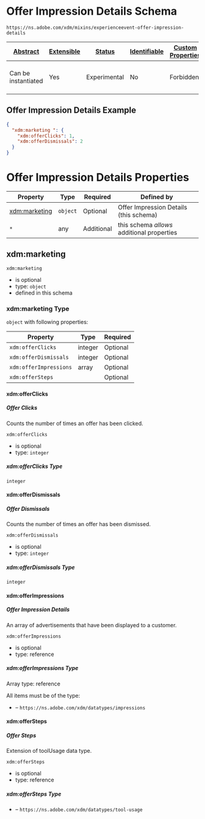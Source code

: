 
# Offer Impression Details Schema

```
https://ns.adobe.com/xdm/mixins/experienceevent-offer-impression-details
```



| [Abstract](../../../abstract.md) | [Extensible](../../../extensions.md) | [Status](../../../status.md) | [Identifiable](../../../id.md) | [Custom Properties](../../../extensions.md) | [Additional Properties](../../../extensions.md) | Defined In |
|----------------------------------|--------------------------------------|------------------------------|--------------------------------|---------------------------------------------|-------------------------------------------------|------------|
| Can be instantiated | Yes | Experimental | No | Forbidden | Permitted | [mixins/experience-event/experienceevent-offer-impression-details.schema.json](mixins/experience-event/experienceevent-offer-impression-details.schema.json) |

## Offer Impression Details Example
```json
{
  "xdm:marketing ": {
    "xdm:offerClicks": 1,
    "xdm:offerDismissals": 2
  }
}
```

# Offer Impression Details Properties

| Property | Type | Required | Defined by |
|----------|------|----------|------------|
| [xdm:marketing ](#xdmmarketing) | `object` | Optional | Offer Impression Details (this schema) |
| `*` | any | Additional | this schema *allows* additional properties |

## xdm:marketing 


`xdm:marketing `
* is optional
* type: `object`
* defined in this schema

### xdm:marketing  Type


`object` with following properties:


| Property | Type | Required |
|----------|------|----------|
| `xdm:offerClicks`| integer | Optional |
| `xdm:offerDismissals`| integer | Optional |
| `xdm:offerImpressions`| array | Optional |
| `xdm:offerSteps`|  | Optional |



#### xdm:offerClicks
##### Offer Clicks

Counts the number of times an offer has been clicked.

`xdm:offerClicks`
* is optional
* type: `integer`

##### xdm:offerClicks Type


`integer`








#### xdm:offerDismissals
##### Offer Dismissals

Counts the number of times an offer has been dismissed.

`xdm:offerDismissals`
* is optional
* type: `integer`

##### xdm:offerDismissals Type


`integer`








#### xdm:offerImpressions
##### Offer Impression Details

An array of advertisements that have been displayed to a customer.

`xdm:offerImpressions`
* is optional
* type: reference


##### xdm:offerImpressions Type


Array type: reference

All items must be of the type:
* []() – `https://ns.adobe.com/xdm/datatypes/impressions`










#### xdm:offerSteps
##### Offer Steps

Extension of toolUsage data type.

`xdm:offerSteps`
* is optional
* type: reference

##### xdm:offerSteps Type


* []() – `https://ns.adobe.com/xdm/datatypes/tool-usage`









